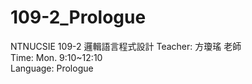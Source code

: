 # 109-2_Prologue
NTNUCSIE 109-2 邏輯語言程式設計
Teacher: 方瓊瑤 老師<br>
Time: Mon. 9:10~12:10<br>
Language: Prologue

